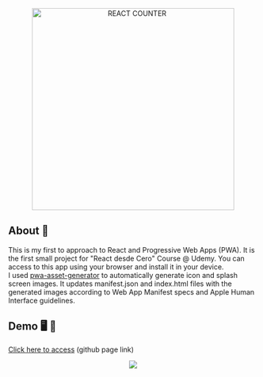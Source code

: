 <div align="center">
<img width="408" alt="REACT COUNTER" src="https://user-images.githubusercontent.com/87493125/130145571-ef0fc04b-f6bb-454c-9f0e-8d147f9bc2a7.png">
</div>

## About 📝
This is my first to approach to React and Progressive Web Apps (PWA). It is the first small project for "React desde Cero" Course @ Udemy. You can access to this app using your browser and install it in your device.<br>
I used <a href="https://www.npmjs.com/package/pwa-asset-generator">pwa-asset-generator</a> to automatically generate icon and splash screen images. It updates manifest.json and index.html files with the generated images according to Web App Manifest specs and Apple Human Interface guidelines.

## Demo 🖥️ 📲
<a href="https://lucasrimondi.github.io/react-counter-pwa/">Click here to access</a> (github page link)
<div align="center">
<img src="https://user-images.githubusercontent.com/87493125/130145150-72cf747f-2051-4276-9b00-a4cf98fd502e.gif">
</div>


